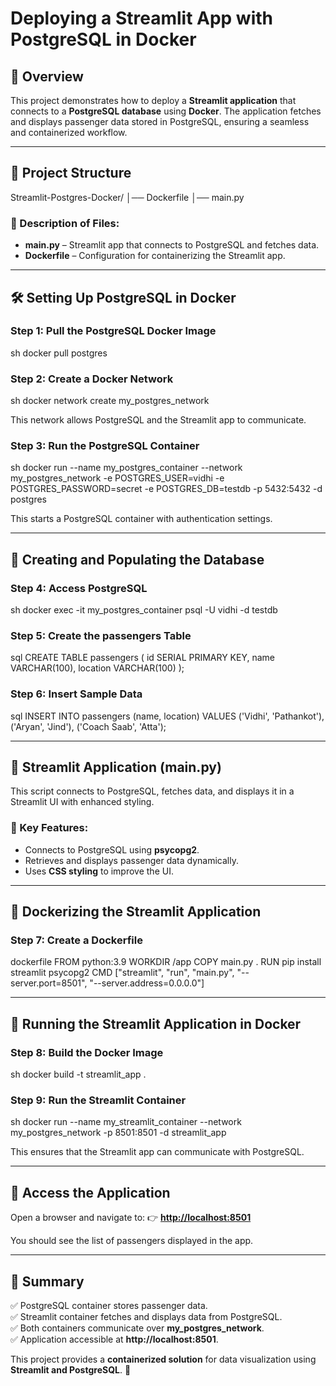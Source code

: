 # Deploying a Streamlit App with PostgreSQL in Docker

## 📌 Overview
This project demonstrates how to deploy a **Streamlit application** that connects to a **PostgreSQL database** using **Docker**. The application fetches and displays passenger data stored in PostgreSQL, ensuring a seamless and containerized workflow.

---

## 💁 Project Structure
Streamlit-Postgres-Docker/
│── Dockerfile
│── main.py


### 🔹 Description of Files:
- **main.py** – Streamlit app that connects to PostgreSQL and fetches data.
- **Dockerfile** – Configuration for containerizing the Streamlit app.

---

## 🛠 Setting Up PostgreSQL in Docker
### Step 1: Pull the PostgreSQL Docker Image
sh
docker pull postgres


### Step 2: Create a Docker Network
sh
docker network create my_postgres_network

This network allows PostgreSQL and the Streamlit app to communicate.

### Step 3: Run the PostgreSQL Container
sh
docker run --name my_postgres_container --network my_postgres_network -e POSTGRES_USER=vidhi -e POSTGRES_PASSWORD=secret -e POSTGRES_DB=testdb -p 5432:5432 -d postgres

This starts a PostgreSQL container with authentication settings.

---

## 💊 Creating and Populating the Database
### Step 4: Access PostgreSQL
sh
docker exec -it my_postgres_container psql -U vidhi -d testdb


### Step 5: Create the passengers Table
sql
CREATE TABLE passengers (
    id SERIAL PRIMARY KEY,
    name VARCHAR(100),
    location VARCHAR(100)
);


### Step 6: Insert Sample Data
sql
INSERT INTO passengers (name, location) VALUES
('Vidhi', 'Pathankot'),
('Aryan', 'Jind'),
('Coach Saab', 'Atta');


---

## 🎨 Streamlit Application (main.py)
This script connects to PostgreSQL, fetches data, and displays it in a Streamlit UI with enhanced styling.

### 🔹 Key Features:
- Connects to PostgreSQL using **psycopg2**.
- Retrieves and displays passenger data dynamically.
- Uses **CSS styling** to improve the UI.

---

## 🐛 Dockerizing the Streamlit Application
### Step 7: Create a Dockerfile
dockerfile
FROM python:3.9
WORKDIR /app
COPY main.py .
RUN pip install streamlit psycopg2
CMD ["streamlit", "run", "main.py", "--server.port=8501", "--server.address=0.0.0.0"]


---

## 🚀 Running the Streamlit Application in Docker
### Step 8: Build the Docker Image
sh
docker build -t streamlit_app .


### Step 9: Run the Streamlit Container
sh
docker run --name my_streamlit_container --network my_postgres_network -p 8501:8501 -d streamlit_app

This ensures that the Streamlit app can communicate with PostgreSQL.

---

## 🔗 Access the Application
Open a browser and navigate to:
👉 **[http://localhost:8501](http://localhost:8501)**

You should see the list of passengers displayed in the app.

---

## 🎯 Summary
✅ PostgreSQL container stores passenger data.  
✅ Streamlit container fetches and displays data from PostgreSQL.  
✅ Both containers communicate over **my_postgres_network**.  
✅ Application accessible at **http://localhost:8501**.  

This project provides a **containerized solution** for data visualization using **Streamlit and PostgreSQL**. 🚀

















